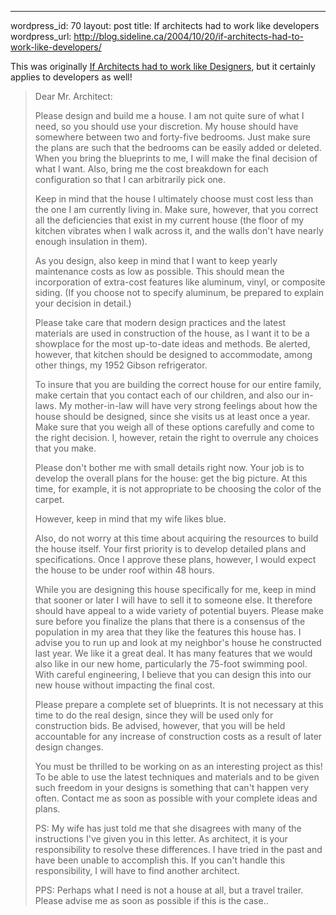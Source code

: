 --- 
wordpress_id: 70
layout: post
title: If architects had to work like developers
wordpress_url: http://blog.sideline.ca/2004/10/20/if-architects-had-to-work-like-developers/

This was originally [If Architects had to work like Designers](http://twasink.net/blog/archives/2004/10/if_architects_h.html), but it certainly applies to developers as well!

> Dear Mr. Architect:
>
> Please design and build me a house. I am not quite sure of what I need, so you should use your discretion. My house should have somewhere between two and forty-five bedrooms. Just make sure the plans are such that the bedrooms can be easily added or deleted. When you bring the blueprints to me, I will make the final decision of what I want. Also, bring me the cost breakdown for each configuration so that I can arbitrarily pick one.
>
> Keep in mind that the house I ultimately choose must cost less than the one I am currently living in. Make sure, however, that you correct all the deficiencies that exist in my current house (the floor of my kitchen vibrates when I walk across it, and the walls don't have nearly enough insulation in them).
>
> As you design, also keep in mind that I want to keep yearly maintenance costs as low as possible. This should mean the incorporation of extra-cost features like aluminum, vinyl, or composite siding. (If you choose not to specify aluminum, be prepared to explain your decision in detail.)
>
>Please take care that modern design practices and the latest materials are used in construction of the house, as I want it to be a showplace for the most up-to-date ideas and methods. Be alerted, however, that kitchen should be designed to accommodate, among other things, my 1952 Gibson refrigerator.
>
>To insure that you are building the correct house for our entire family, make certain that you contact each of our children, and also our in-laws. My mother-in-law will have very strong feelings about how the house should be designed, since she visits us at least once a year. Make sure that you weigh all of these options carefully and come to the right decision. I, however, retain the right to overrule any choices that you make.
>
>Please don't bother me with small details right now. Your job is to develop the overall plans for the house: get the big picture. At this time, for example, it is not appropriate to be choosing the color of the carpet.
>
>However, keep in mind that my wife likes blue.
>
>Also, do not worry at this time about acquiring the resources to build the house itself. Your first priority is to develop detailed plans and specifications. Once I approve these plans, however, I would expect the house to be under roof within 48 hours.
>
>While you are designing this house specifically for me, keep in mind that sooner or later I will have to sell it to someone else. It therefore should have appeal to a wide variety of potential buyers. Please make sure before you finalize the plans that there is a consensus of the population in my area that they like the features this house has. I advise you to run up and look at my neighbor's house he constructed last year. We like it a great deal. It has many features that we would also like in our new home, particularly the 75-foot swimming pool. With careful engineering, I believe that you can design this into our new house without impacting the final cost.
>
>Please prepare a complete set of blueprints. It is not necessary at this time to do the real design, since they will be used only for construction bids. Be advised, however, that you will be held accountable for any increase of construction costs as a result of later design changes.
>
>You must be thrilled to be working on as an interesting project as this! To be able to use the latest techniques and materials and to be given such freedom in your designs is something that can't happen very often. Contact me as soon as possible with your complete ideas and plans.
>
>PS: My wife has just told me that she disagrees with many of the instructions I've given you in this letter. As architect, it is your responsibility to resolve these differences. I have tried in the past and have been unable to accomplish this. If you can't handle this responsibility, I will have to find another architect.
>
>PPS: Perhaps what I need is not a house at all, but a travel trailer. Please advise me as soon as possible if this is the case..
